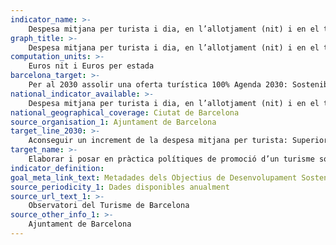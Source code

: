 ```yaml
---
indicator_name: >-
    Despesa mitjana per turista i dia, en l’allotjament (nit) i en el total de l’estada
graph_title: >-
    Despesa mitjana per turista i dia, en l’allotjament (nit) i en el total de l’estada
computation_units: >-
    Euros nit i Euros per estada
barcelona_target: >-
    Per al 2030 assolir una oferta turística 100% Agenda 2030: Sostenible, segura i d’alta qualitat
national_indicator_available: >-
    Despesa mitjana per turista i dia, en l’allotjament (nit) i en el total de l’estada
national_geographical_coverage: Ciutat de Barcelona
source_organisation_1: Ajuntament de Barcelona
target_line_2030: >-
    Aconseguir un increment de la despesa mitjana per turista: Superior a 60 euros nit i a 90 euros estada
target_name: >-
    Elaborar i posar en pràctica polítiques de promoció d’un turisme sostenible que creï ocupació i promogui la cultura i els productes locals
indicator_definition:
goal_meta_link_text: Metadades dels Objectius de Desenvolupament Sostenible de les Nacions Unides (pdf 894kB)
source_periodicity_1: Dades disponibles anualment
source_url_text_1: >-
    Observatori del Turisme de Barcelona
source_other_info_1: >-
    Ajuntament de Barcelona
---
```

